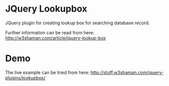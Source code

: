 # JQuery Lookupbox
JQuery plugin for creating lookup box for searching database record.

Further information can be read from here:
http://w3shaman.com/article/jquery-lookup-box

# Demo
The live example can be tried from here:
http://stuff.w3shaman.com/jquery-plugins/lookupbox/
